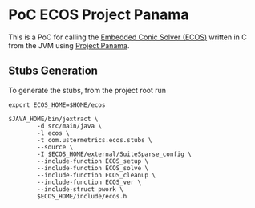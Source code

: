 # PoC ECOS Project Panama

This is a PoC for calling the [Embedded Conic Solver (ECOS)](https://github.com/embotech/ecos) written in C 
from the JVM using [Project Panama](https://openjdk.java.net/projects/panama/).

## Stubs Generation

To generate the stubs, from the project root run

```
export ECOS_HOME=$HOME/ecos

$JAVA_HOME/bin/jextract \
        -d src/main/java \
        -l ecos \
        -t com.ustermetrics.ecos.stubs \
        --source \
        -I $ECOS_HOME/external/SuiteSparse_config \
        --include-function ECOS_setup \
        --include-function ECOS_solve \
        --include-function ECOS_cleanup \
        --include-function ECOS_ver \
        --include-struct pwork \
        $ECOS_HOME/include/ecos.h
```
